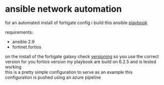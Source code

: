 # ansible network automation
for an automated install of fortigate config i build this ansible [playbook](https://github.com/bryanster/fortigate_ansible/blob/master/fortigate.yaml)  
  
  
requirements:

- ansible 2.9
- fortinet.fortios

on the install of the fortigate galaxy check [versioning](https://ansible-galaxy-fortios-docs.readthedocs.io/en/latest/version.html)
so you use the correct version for you fortios version
my playbook are build on 6.2.5 and is tested working  
this is a pretty simple configuration to serve as an example
this configuration is pushed using an azure pipeline

